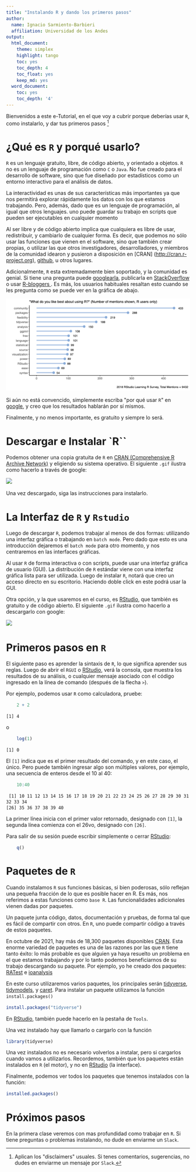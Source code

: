 ```yaml
---
title: "Instalando R y dando los primeros pasos"
author:
  name: Ignacio Sarmiento-Barbieri
  affiliation: Universidad de los Andes
output:
  html_document:
    theme: simplex
    highlight: tango
    toc: yes
    toc_depth: 4
    toc_float: yes
    keep_md: yes
  word_document:
    toc: yes
    toc_depth: '4'
---
```






Bienvenidos a este e-Tutorial, en el que voy a cubrir porque deberías usar `R`, como instalarlo, y dar tus primeros pasos
[^fn-1] 


[^fn-1]: Aplican los "disclaimers" usuales. Si tenes comentarios, sugerencias, no dudes en enviarme un mensaje por `Slack`.

# ¿Qué es `R` y porqué usarlo?


`R` es un lenguaje gratuito, libre, de código abierto, y orientado a objetos. `R` no es un lenguaje de programación como `C` o `Java`. No fue creado para el desarrollo de software, sino que fue diseñado por estadísticos como un entorno interactivo para el análisis de datos. 


La interactividad es unas de sus características más importantes ya que nos permitirá explorar rápidamente los datos con los que estamos trabajando. Pero, además, dado que es un lenguaje de programación, al igual que otros lenguajes. uno puede guardar su trabajo en scripts que pueden ser ejecutables en cualquier momento
 
Al ser libre y de código abierto implica que cualquiera es libre de usar, redistribuir, y cambiarlo de cualquier forma. Es decir, que podemos no sólo usar las funciones que vienen en el software, sino que también crear propias, o utilizar las que otros investigadores, desarrolladores, y miembros de la comunidad idearon y pusieron a disposición en [CRAN] (http://cran.r-project.org), [github]( https://github.com/), u otros lugares.

Adicionalmente, `R`  esta extremadamente bien soportado, y la comunidad es genial. Si tiene una pregunta puede [googlearla](<http://www.google.com>), publicarla en [StackOverflow](<http://stackoverflow.com/>) o usar [R-bloggers ](<http://www.r-bloggers.com/>) . Es más, los usuarios habituales resaltan esto cuando se les pregunta como se puede ver en la gráfica de abajo.

![](aux/Rbest.png)

Si aún no está convencido, simplemente escriba "por qué usar `R`" en [google](<http://www.google.com>), y creo que los resultados hablarán por sí mismos. 

Finalmente, y no menos importante, es gratuito y siempre lo será.







# Descargar e Instalar `R``

Podemos obtener una copia gratuita de `R` en [CRAN (Comprehensive R Archive Network)](<http://cran.r-project.org>) y eligiendo su sistema operativo. El siguiente  `.gif` ilustra como hacerlo a través de google:


![](aux/Download_R.gif)

Una vez descargado, siga las instrucciones para instalarlo.



# La Interfaz de `R` y `Rstudio`

Luego de descargar `R`, podemos trabajar al menos de dos formas: utilizando una interfaz gráfica o trabajando en `batch mode`. Pero dado que esto es una introducción dejaremos el `batch mode` para otro momento, y nos centraremos en las interfaces gráficas.  

Al usar `R` de forma interactiva o con scripts, puede usar una interfaz gráfica de usuario (GUI). La distribución de `R` estándar viene con una interfaz gráfica lista para ser utilizada. Luego de instalar `R`, notará que creo un  acceso directo en su escritorio. Haciendo doble click en este podrá usar la GUI.

Otra opción, y la que usaremos en el curso, es [RStudio](https://www.rstudio.com/), que también es gratuito y de código abierto. El siguiente  `.gif` ilustra como hacerlo a descargarlo con google:




![](aux/Download_Rstudio.gif)

# Primeros pasos en `R`

El siguiente paso es aprender la sintaxis de `R`, lo que significa aprender sus reglas. Luego de abrir el `RGUI` o [RStudio](https://www.rstudio.com/), verá la consola, que muestra los resultados de su análisis, o cualquier mensaje asociado con el código  ingresado en la línea de comando (después de la flecha `>`).

Por ejemplo, podemos usar `R` como calculadora, pruebe:




```r
    2 + 2
```

```
[1] 4
```

o


```r
    log(1)
```

```
[1] 0
```

El `[1]` indica  que es el primer resultado del comando, y en este caso, el único. Pero puede también ingresar algo son múltiples valores, por ejemplo, una secuencia de enteros desde el 10 al 40:
 

```r
    10:40
```

```
 [1] 10 11 12 13 14 15 16 17 18 19 20 21 22 23 24 25 26 27 28 29 30 31 32 33 34
[26] 35 36 37 38 39 40
```

La primer línea  inicia con el primer valor retornado, designado con `[1]`, la segunda línea  comienza con el 26vo, designado con `[26]`.


Para salir de su sesión puede escribir simplemente o cerrar [RStudio](https://www.rstudio.com/):


```r
    q()
```


# Paquetes de `R`

Cuando instalamos `R` sus funciones básicas, si bien poderosas, sólo reflejan una pequeña fracción de lo que es posible hacer en R. Es más, nos referimos a estas funciones como `base R`. Las funcionalidades adicionales vienen dadas por paquetes.

Un paquete junta código, datos, documentación y pruebas, de forma tal que es fácil de compartir con otros. En `R`, uno puede compartir código a través de estos paquetes. 

En octubre de 2021, hay más de 18,300 paquetes disponibles [CRAN](<http://cran.r-project.org>). Esta enorme variedad de paquetes es una de las razones por las que `R` tiene tanto éxito: lo más probable es que alguien ya haya resuelto un problema en el que estamos trabajando y por lo tanto podemos beneficiarnos de su trabajo descargando su paquete. Por ejemplo, yo he creado dos paquetes: [RATest](https://cran.r-project.org/web/packages/RATest/index.html) e [ioanalysis](https://cran.r-project.org/web/packages/ioanalysis/)

En este curso utilizaremos varios paquetes, los principales serán [tidyverse](https://www.tidyverse.org/), [tidymodels](https://www.tidymodels.org/), y [caret](https://cran.r-project.org/web/packages/caret/index.html). Para instalar un paquete utilizamos la función `install.packages()`


```r
install.packages("tidyverse")
```

En [RStudio](https://www.rstudio.com/), también puede hacerlo en la pestaña de `Tools`. 

Una vez instalado hay que llamarlo o cargarlo con la función


```r
library(tidyverse)
```

Una vez instalados no es necesario volverlos a instalar, pero si cargarlos cuando vamos a utilizarlos. Recordemos, también que los paquetes están instalados en `R` (el motor), y no en [RStudio](https://www.rstudio.com/) (la interface).

Finalmente, podemos ver todos los paquetes que tenemos instalados con la función:


```r
installed.packages()
```


# Próximos pasos

En la primera clase veremos con mas profundidad como trabajar en `R`. Si tiene preguntas o problemas instalando, no dude en enviarme un `Slack`.


